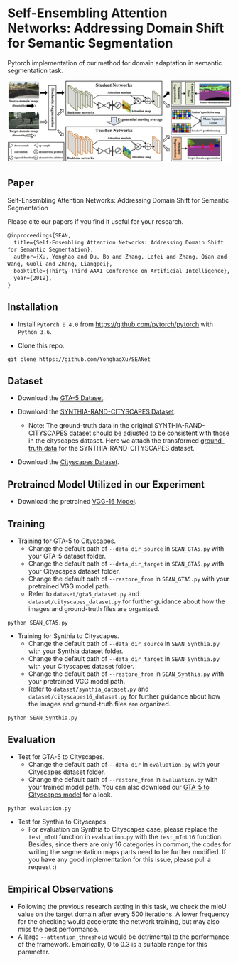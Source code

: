# Self-Ensembling Attention Networks: Addressing Domain Shift for Semantic Segmentation

Pytorch implementation of our method for domain adaptation in semantic segmentation task.


![](Figure/Framework.jpg)

## Paper
Self-Ensembling Attention Networks: Addressing Domain Shift for Semantic Segmentation

Please cite our papers if you find it useful for your research.

```
@inproceedings{SEAN,
  title={Self-Ensembling Attention Networks: Addressing Domain Shift for Semantic Segmentation},
  author={Xu, Yonghao and Du, Bo and Zhang, Lefei and Zhang, Qian and Wang, Guoli and Zhang, Liangpei},
  booktitle={Thirty-Third AAAI Conference on Artificial Intelligence},
  year={2019},
}
```

## Installation
* Install `Pytorch 0.4.0` from https://github.com/pytorch/pytorch with `Python 3.6`.

* Clone this repo.
```
git clone https://github.com/YonghaoXu/SEANet
```

## Dataset
* Download the [GTA-5 Dataset](https://download.visinf.tu-darmstadt.de/data/from_games/).

* Download the [SYNTHIA-RAND-CITYSCAPES Dataset](synthia-dataset.net/download/808/).
  - Note: The ground-truth data in the original SYNTHIA-RAND-CITYSCAPES dataset should be adjusted to be consistent with those in the cityscapes dataset. Here we attach the transformed [ground-truth data](https://drive.google.com/open?id=1GvdXSG4nq8Px0xYs3ate0reNNKtci2dS) for the SYNTHIA-RAND-CITYSCAPES dataset.

* Download the [Cityscapes Dataset](https://www.cityscapes-dataset.com/).

## Pretrained Model Utilized in our Experiment
* Download the pretrained [VGG-16 Model](http://drive.google.com/uc?id=0B9P1L--7Wd2vT0FtdThWREhjNkU).

## Training
* Training for GTA-5 to Cityscapes.
  - Change the default path of `--data_dir_source` in `SEAN_GTA5.py` with your GTA-5 dataset folder.
  - Change the default path of `--data_dir_target` in `SEAN_GTA5.py` with your Cityscapes dataset folder.
  - Change the default path of `--restore_from` in `SEAN_GTA5.py` with your pretrained VGG model path.
  - Refer to `dataset/gta5_dataset.py` and `dataset/cityscapes_dataset.py` for further guidance about how the images and ground-truth files are organized.

```
python SEAN_GTA5.py
```

* Training for Synthia to Cityscapes.
  - Change the default path of `--data_dir_source` in `SEAN_Synthia.py` with your Synthia dataset folder.
  - Change the default path of `--data_dir_target` in `SEAN_Synthia.py` with your Cityscapes dataset folder.
  - Change the default path of `--restore_from` in `SEAN_Synthia.py` with your pretrained VGG model path.
  - Refer to `dataset/synthia_dataset.py` and `dataset/cityscapes16_dataset.py` for further guidance about how the images and ground-truth files are organized.

```
python SEAN_Synthia.py
```  

## Evaluation
* Test for GTA-5 to Cityscapes.
  - Change the default path of `--data_dir` in `evaluation.py` with your Cityscapes dataset folder.
  - Change the default path of `--restore_from` in `evaluation.py` with your trained model path. You can also download our [GTA-5 to Cityscapes model](https://drive.google.com/open?id=1g-NSAaHxkvru4G0lBNolmcioH8elCoqo) for a look.

```
python evaluation.py
```

* Test for Synthia to Cityscapes.
  - For evaluation on Synthia to Cityscapes case, please replace the `test_mIoU` function in `evaluation.py` with the `test_mIoU16` function. Besides, since there are only 16 categories in common, the codes for writing the segmentation maps parts need to be further modified. If you have any good implementation for this issue, please pull a request :)


## Empirical Observations 
* Following the previous research setting in this task, we check the mIoU value on the target domain after every 500 iterations. A lower frequency for the checking would accelerate the network training, but may also miss the best performance.
* A large `--attention_threshold` would be detrimental to the performance of the framework. Empirically, 0 to 0.3 is a suitable range for this parameter.
